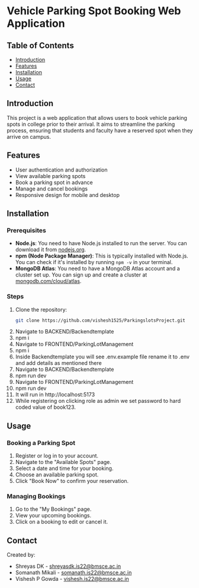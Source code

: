 # Vehicle Parking Spot Booking Web Application

## Table of Contents
- [Introduction](#introduction)
- [Features](#features)
- [Installation](#installation)
- [Usage](#usage) 
- [Contact](#contact)

## Introduction
This project is a web application that allows users to book vehicle parking spots in college prior to their arrival. It aims to streamline the parking process, ensuring that students and faculty have a reserved spot when they arrive on campus.

## Features
- User authentication and authorization
- View available parking spots
- Book a parking spot in advance
- Manage and cancel bookings
- Responsive design for mobile and desktop

## Installation
### Prerequisites
- **Node.js**: You need to have Node.js installed to run the server. You can download it from [nodejs.org](https://nodejs.org/).
- **npm (Node Package Manager)**: This is typically installed with Node.js. You can check if it's installed by running `npm -v` in your terminal.
- **MongoDB Atlas**: You need to have a MongoDB Atlas account and a cluster set up. You can sign up and create a cluster at [mongodb.com/cloud/atlas](https://www.mongodb.com/cloud/atlas).

### Steps
1. Clone the repository:
   ```bash
   git clone https://github.com/vishesh1525/ParkingslotsProject.git
2. Navigate to BACKEND/Backendtemplate
3. npm i
4. Navigate to FRONTEND/ParkingLotManagement
5. npm i
6. Inside Backendtemplate you will see .env.example file
   rename it to .env and add details as mentioned there
7. Navigate to BACKEND/Backendtemplate
8. npm run dev
9. Navigate to FRONTEND/ParkingLotManagement
10. npm run dev
11. It will run in http://localhost:5173
12. While registering on clicking role as admin we set password to hard coded value of book123.


## Usage

### Booking a Parking Spot
1. Register or log in to your account.
2. Navigate to the "Available Spots" page.
3. Select a date and time for your booking.
4. Choose an available parking spot.
5. Click "Book Now" to confirm your reservation.

### Managing Bookings
1. Go to the "My Bookings" page.
2. View your upcoming bookings.
3. Click on a booking to edit or cancel it.

## Contact
Created by:
- Shreyas DK - shreyasdk.is22@bmsce.ac.in
- Somanath Mikali - somanath.is22@bmsce.ac.in
- Vishesh P Gowda - vishesh.is22@bmsce.ac.in
